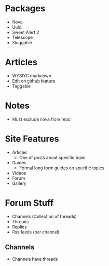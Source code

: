 # Packages

-   Nova
-   Uuid
-   Sweet Alert 2
-   Telescope
-   Sluggable

# Articles

-   WYSIYG markdown
-   Edit on github feature
-   Taggable

# Notes

-   Must exclude nova from repo

# Site Features

-   Articles
    -   One of posts about specific topic
-   Guides
    -   Formal long form guides on specific topics
-   Videos
-   Forum
-   Gallery

# Forum Stuff

-   Channels (Collection of threads)
-   Threads
-   Replies
-   Rss feeds (per channel)

## Channels

-   Channels have threads
